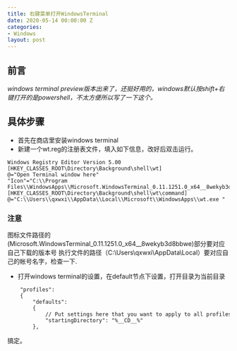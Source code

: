 ```yaml
---
title: 右键菜单打开WindowsTerminal
date: 2020-05-14 00:00:00 Z
categories:
- Windows
layout: post
---
```


## 前言
*windows terminal preview版本出来了，还挺好用的，windows默认按shift+右键打开的是powershell，不太方便所以写了一下这个。*
## 具体步骤
* 首先在商店里安装windows terminal
* 新建一个wt.reg的注册表文件，填入如下信息，改好后双击运行。
```
Windows Registry Editor Version 5.00
[HKEY_CLASSES_ROOT\Directory\Background\shell\wt]
@="Open Terminal window here"
"Icon"="C:\\Program Files\\WindowsApps\\Microsoft.WindowsTerminal_0.11.1251.0_x64__8wekyb3d8bbwe\\WindowsTerminal.exe"
[HKEY_CLASSES_ROOT\Directory\Background\shell\wt\command]
@="C:\\Users\\qxwxi\\AppData\\Local\\Microsoft\\WindowsApps\\wt.exe "
```

### 注意 
图标文件路径的(Microsoft.WindowsTerminal_0.11.1251.0_x64__8wekyb3d8bbwe)部分要对应自己下载的版本号
执行文件的路径（C:\\Users\\qxwxi\\AppData\\Local）要对应自己的帐号名字，检查一下.
* 打开windows terminal的设置，在default节点下设置，打开目录为当前目录
```
    "profiles":
    {
        "defaults":
        {
            // Put settings here that you want to apply to all profiles.
            "startingDirectory": "%__CD__%"
        },
```

搞定。
